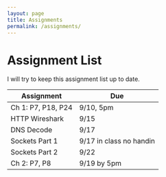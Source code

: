 ```yaml
---
layout: page
title: Assignments
permalink: /assignments/
---
```



Assignment List
===============

I will try to keep this assignment list up to date.

Assignment | Due
--- | ---
Ch 1: P7, P18, P24  | 9/10, 5pm
HTTP Wireshark | 9/15
DNS Decode  | 9/17
Sockets Part 1 | 9/17 in class no handin
Sockets Part 2 | 9/22
Ch 2: P7, P8  | 9/19 by 5pm